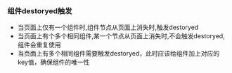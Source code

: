 ### 组件destoryed触发
- 当页面上仅有一个组件时,组件节点从页面上消失时,触发destoryed
- 当页面上有个多个相同组件,某一个节点从页面上消失时,不会触发destoryed,组件会重复使用
- 当页面上有多个相同组件需要触发destoryed，此时应该给组件加上对应的key值，确保组件的唯一性
